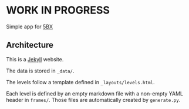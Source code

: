 WORK IN PROGRESS
================

Simple app for [5BX](https://en.wikipedia.org/wiki/5BX)

Architecture
------------

This is a [Jekyll](https://jekyllrb.com/) website.

The data is stored in `_data/`.

The levels follow a template defined in `_layouts/levels.html`.

Each level is defined by an empty markdown file with a non-empty YAML
header in `frames/`. Those files are automatically created by
`generate.py`.
